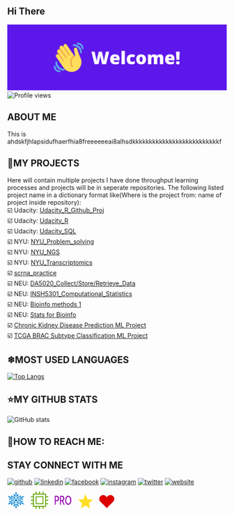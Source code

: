 ## Hi There
![Hi There ](https://github.com/zunqiu-wang/zunqiu-wang/blob/main/welcome1.png?raw=true)
![Profile views](https://gpvc.arturio.dev/zunqiu-wang) 


## ABOUT ME
This is ahdskfjhlapsidufhaerfhia8freeeeeeai8alhsdkkkkkkkkkkkkkkkkkkkkkkkkkkf


## 🎡MY PROJECTS 

Here will contain multiple projects I have done throughput learning processes and projects will be in seperate repositories.
The following listed project name in a dictionary format like(Where is the project from: name of project inside repository):<br>
☑️ Udacity: [Udacity_R_Github_Proj](https://github.com/zunqiu-wang/Udacity-R-Github-Proj) <br>
☑️ Udacity: [Udacity_R](https://github.com/zunqiu-wang/Udacity_R)<br>
☑️ Udacity: [Udacity_SQL](https://github.com/zunqiu-wang/Udacity_SQL)<br>
☑️ NYU: [NYU_Problem_solving](https://github.com/zunqiu-wang/NYU_Problem_solving)<br>
☑️ NYU: [NYU_NGS](https://github.com/zunqiu-wang/NYU_NGS)<br>
☑️ NYU: [NYU_Transcriptomics](https://github.com/zunqiu-wang/NYU_Transcriptomics)<br>
☑️ [scrna_practice](https://github.com/zunqiu-wang/scrna_project)<br>
☑️ NEU: [DA5020_Collect/Store/Retrieve_Data](https://github.com/zunqiu-wang/DA5020)<br>
☑️ NEU: [INSH5301_Computational_Statistics](https://github.com/zunqiu-wang/INSH5301)<br>
☑️ NEU: [Bioinfo methods 1](https://github.com/zunqiu-wang/Bioinfo-methods-1)<br>
☑️ NEU: [Stats for Bioinfo](https://github.com/zunqiu-wang/Stats-for-Bioinf)<br>
☑️ [Chronic Kidney Disease Prediction ML Project](https://github.com/zunqiu-wang/Chronic-Kidney-Disease-Prediction-ML-project)<br>
☑️ [TCGA BRAC Subtype Classification ML Project](https://github.com/zunqiu-wang/TCGA-BRAC-ML-proj)<br>


## ❄MOST USED LANGUAGES

[![Top Langs](https://github-readme-stats.vercel.app/api/top-langs/?username=zunqiu-wang)](https://github.com/anuraghazra/github-readme-stats)


## ⭐MY GITHUB STATS
![GitHub stats](https://github-readme-stats.vercel.app/api?username=zunqiu-wang&show_icons=true&count_private=true) 


## 💬HOW TO REACH ME:


## STAY CONNECT WITH ME
[<img src='https://cdn.jsdelivr.net/npm/simple-icons@3.0.1/icons/github.svg' alt='github' height='40'>](https://github.com/zunqiu-wang)  [<img src='https://cdn.jsdelivr.net/npm/simple-icons@3.0.1/icons/linkedin.svg' alt='linkedin' height='40'>](https://www.linkedin.com/in/zqw1103/)  [<img src='https://cdn.jsdelivr.net/npm/simple-icons@3.0.1/icons/facebook.svg' alt='facebook' height='40'>](https://www.facebook.com/#)  [<img src='https://cdn.jsdelivr.net/npm/simple-icons@3.0.1/icons/instagram.svg' alt='instagram' height='40'>](https://www.instagram.com/#/)  [<img src='https://cdn.jsdelivr.net/npm/simple-icons@3.0.1/icons/twitter.svg' alt='twitter' height='40'>](https://twitter.com/#)  [<img src='https://cdn.jsdelivr.net/npm/simple-icons@3.0.1/icons/icloud.svg' alt='website' height='40'>](#)  

<a href='https://archiveprogram.github.com/'><img src='https://raw.githubusercontent.com/acervenky/animated-github-badges/master/assets/acbadge.gif' width='40' height='40'></a> <a href='https://docs.github.com/en/developers'><img src='https://raw.githubusercontent.com/acervenky/animated-github-badges/master/assets/devbadge.gif' width='40' height='40'></a> <a href='https://github.com/pricing'><img src='https://raw.githubusercontent.com/acervenky/animated-github-badges/master/assets/pro.gif' width='40' height='40'></a> <a href='https://stars.github.com/'><img src='https://raw.githubusercontent.com/acervenky/animated-github-badges/master/assets/starbadge.gif' width='35' height='35'></a> <a href='https://docs.github.com/en/github/supporting-the-open-source-community-with-github-sponsors'><img src='https://raw.githubusercontent.com/acervenky/animated-github-badges/master/assets/sponsorbadge.gif' width='35' height='35'></a> 

 




